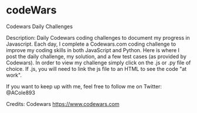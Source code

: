 # codeWars

Codewars Daily Challenges

Description:
Daily Codewars coding challenges to document my progress in Javascript. Each day, I complete a Codewars.com coding challenge to improve my coding skills in both JavaScript and Python. Here is where I post the daily challenge, my solution, and a few test cases (as provided by Codewars). In order to view my challenge simply click on the .js or .py file of choice. If .js, you will need to link the js file to an HTML to see the code "at work". 


If you want to keep up with me, feel free to follow me on Twitter:  @ACole893

Credits:
Codewars
https://www.codewars.com

